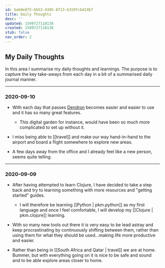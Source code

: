 ```yaml
---
id: bab0e875-bb53-4385-8713-b319fcb424b7
title: Daily Thoughts
desc: ''
updated: 1599727118138
created: 1599727118138
stub: false
nav_order: 2
---
```


## My Daily Thoughts

In this area I summarise my daily thoughts and learnings. The purpose is to capture the key take-aways from each day in a bit of a summarised daily journal manner.

---
### 2020-09-10

- With each day that passes <a href="https://www.dendron.so/" target="_blank">Dendron</a> becomes easier and easier to use and it has so many great features.
    - This digital garden for instance, would have been so much more complicated to set up without it.

- I miss being able to [[travel]] and make our way hand-in-hand to the airport and board a flight somewhere to explore new areas.

- A few days away from the office and I already feel like a new person, seems quite telling.

---
### 2020-09-09

- After having attempted to learn Clojure, I have decided to take a step back and try to learning something with more resources and "getting started" guides. 
    - I will therefore be learning [[Python | pkm.python]] as my first language and once I feel comfortable, I will develop my [[Clojure | pkm.clojure]] learning.

- With so many new tools out there it is very easy to be lead astray and keep procrastinating by continuously shifting between them, rather than using them for what they should be used...making life more productive and easier.

- Rather than being in [[South Africa and Qatar | travel]] we are at home. Bummer, but with everything going on it is nice to be safe and sound and to be able explore areas closer to home.
